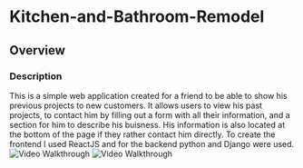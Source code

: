 # Kitchen-and-Bathroom-Remodel

## Overview
### Description
This is a simple web application created for a friend to be able to show his previous projects to new customers. It allows users to view his past projects, to contact him by filling out a form with all their information, and a section for him to describe his buisness. His information is also located at the bottom of the page if they rather contact him directly. To create the frontend I used ReactJS and for the backend python and Django were used. 
<img src='https://media.giphy.com/media/Bq1rlLVRPzLCcJ9v0d/giphy.gif' width='' alt='Video Walkthrough' />
<img src='https://media.giphy.com/media/WYJBHiFxecjrcPvk9k/giphy.gif' width='' alt='Video Walkthrough' />

